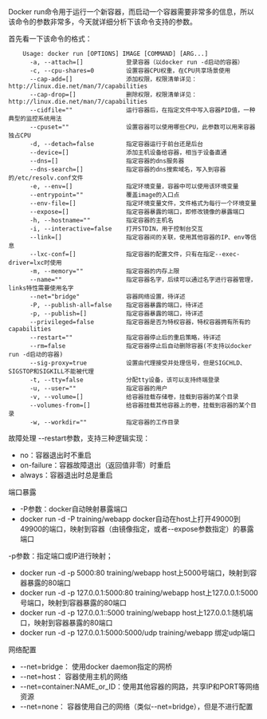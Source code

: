 Docker run命令用于运行一个新容器，而启动一个容器需要非常多的信息，所以该命令的参数非常多，今天就详细分析下该命令支持的参数。

首先看一下该命令的格式：

```text
    Usage: docker run [OPTIONS] IMAGE [COMMAND] [ARG...]  
      -a, --attach=[]            登录容器（以docker run -d启动的容器）  
      -c, --cpu-shares=0         设置容器CPU权重，在CPU共享场景使用  
      --cap-add=[]               添加权限，权限清单详见：http://linux.die.net/man/7/capabilities  
      --cap-drop=[]              删除权限，权限清单详见：http://linux.die.net/man/7/capabilities  
      --cidfile=""               运行容器后，在指定文件中写入容器PID值，一种典型的监控系统用法  
      --cpuset=""                设置容器可以使用哪些CPU，此参数可以用来容器独占CPU  
      -d, --detach=false         指定容器运行于前台还是后台   
      --device=[]                添加主机设备给容器，相当于设备直通  
      --dns=[]                   指定容器的dns服务器  
      --dns-search=[]            指定容器的dns搜索域名，写入到容器的/etc/resolv.conf文件  
      -e, --env=[]               指定环境变量，容器中可以使用该环境变量  
      --entrypoint=""            覆盖image的入口点  
      --env-file=[]              指定环境变量文件，文件格式为每行一个环境变量  
      --expose=[]                指定容器暴露的端口，即修改镜像的暴露端口  
      -h, --hostname=""          指定容器的主机名  
      -i, --interactive=false    打开STDIN，用于控制台交互  
      --link=[]                  指定容器间的关联，使用其他容器的IP、env等信息  
      --lxc-conf=[]              指定容器的配置文件，只有在指定--exec-driver=lxc时使用  
      -m, --memory=""            指定容器的内存上限  
      --name=""                  指定容器名字，后续可以通过名字进行容器管理，links特性需要使用名字  
      --net="bridge"             容器网络设置，待详述  
      -P, --publish-all=false    指定容器暴露的端口，待详述  
      -p, --publish=[]           指定容器暴露的端口，待详述  
      --privileged=false         指定容器是否为特权容器，特权容器拥有所有的capabilities  
      --restart=""               指定容器停止后的重启策略，待详述  
      --rm=false                 指定容器停止后自动删除容器(不支持以docker run -d启动的容器)  
      --sig-proxy=true           设置由代理接受并处理信号，但是SIGCHLD、SIGSTOP和SIGKILL不能被代理  
      -t, --tty=false            分配tty设备，该可以支持终端登录  
      -u, --user=""              指定容器的用户  
      -v, --volume=[]            给容器挂载存储卷，挂载到容器的某个目录  
      --volumes-from=[]          给容器挂载其他容器上的卷，挂载到容器的某个目录  
      -w, --workdir=""           指定容器的工作目录  
```

故障处理
--restart参数，支持三种逻辑实现：
- no：容器退出时不重启
- on-failure：容器故障退出（返回值非零）时重启
- always：容器退出时总是重启


端口暴露
- -P参数：docker自动映射暴露端口
- docker run -d -P training/webapp
docker自动在host上打开49000到49900的端口，映射到容器（由镜像指定，或者--expose参数指定）的暴露端口

-p参数：指定端口或IP进行映射；

- docker run -d -p 5000:80 training/webapp
host上5000号端口，映射到容器暴露的80端口
- docker run -d -p 127.0.0.1:5000:80 training/webapp
host上127.0.0.1:5000号端口，映射到容器暴露的80端口
- docker run -d -p 127.0.0.1::5000 training/webapp
host上127.0.0.1:随机端口，映射到容器暴露的80端口
- docker run -d -p 127.0.0.1:5000:5000/udp training/webapp
绑定udp端口


网络配置

- --net=bridge： 使用docker daemon指定的网桥
- --net=host： 容器使用主机的网络
- --net=container:NAME_or_ID：使用其他容器的网路，共享IP和PORT等网络资源
- --net=none： 容器使用自己的网络（类似--net=bridge），但是不进行配置
